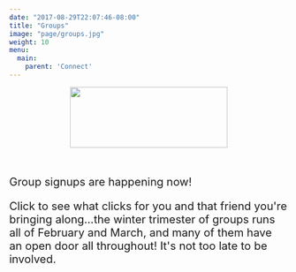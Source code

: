 ```yaml
---
date: "2017-08-29T22:07:46-08:00"
title: "Groups"
image: "page/groups.jpg"
weight: 10
menu:
  main:
    parent: 'Connect'
---
```


<div class="col-md-8 col-md-offset-2">

<div style="text-align: center; margin-bottom: 50px;">
  <a href="https://arborchurch.churchcenteronline.com/groups/groups" target="_blank">
    <img src="/img/groups-button.png" width="285" height="110" />
  </a>
</div>

<div style="font-size: 20px;">

<p>Group signups are happening now! </p>
 
<p>Click to see what clicks for you and that friend you're bringing along...the winter trimester of groups runs all of February and March, and many of them have an open door all throughout! It's not too late to be involved.   </p>
 

</div>
</div>
